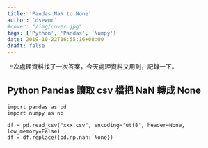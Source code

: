```yaml
---
title: 'Pandas NaN to None'
author: 'dsewnr'
#cover: "/img/cover.jpg"
tags: ['Python', 'Pandas', 'Numpy']
date: 2019-10-22T16:55:16+08:00
draft: false
---
```


上次處理資料找了一次答案，今天處理資料又用到，記錄一下。

## Python Pandas 讀取 csv 檔把 NaN 轉成 None

```
import pandas as pd
import numpy as np

df = pd.read_csv("xxx.csv", encoding='utf8', header=None, low_memory=False)
df = df.replace({pd.np.nan: None})
```
